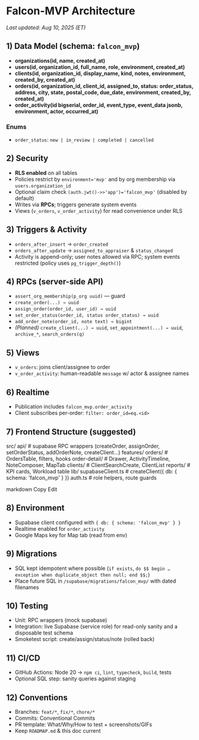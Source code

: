 # Falcon-MVP Architecture
_Last updated: Aug 10, 2025 (ET)_

## 1) Data Model (schema: `falcon_mvp`)
- **organizations(id, name, created_at)**
- **users(id, organization_id, full_name, role, environment, created_at)**
- **clients(id, organization_id, display_name, kind, notes, environment, created_by, created_at)**
- **orders(id, organization_id, client_id, assigned_to, status: order_status, address, city, state, postal_code, due_date, environment, created_by, created_at)**
- **order_activity(id bigserial, order_id, event_type, event_data jsonb, environment, actor, occurred_at)**

### Enums
- `order_status`: `new | in_review | completed | cancelled`

## 2) Security
- **RLS enabled** on all tables
- Policies restrict by `environment='mvp'` and by org membership via `users.organization_id`
- Optional claim check `(auth.jwt()->>'app')='falcon_mvp'` (disabled by default)
- Writes via **RPCs**; triggers generate system events
- Views (`v_orders`, `v_order_activity`) for read convenience under RLS

## 3) Triggers & Activity
- `orders_after_insert` → `order_created`
- `orders_after_update` → `assigned_to_appraiser` & `status_changed`
- Activity is append-only; user notes allowed via RPC; system events restricted (policy uses `pg_trigger_depth()`)

## 4) RPCs (server-side API)
- `assert_org_membership(p_org uuid)` — guard
- `create_order(...) → uuid`
- `assign_order(order_id, user_id) → uuid`
- `set_order_status(order_id, status order_status) → uuid`
- `add_order_note(order_id, note text) → bigint`
- *(Planned)* `create_client(...) → uuid`, `set_appointment(...) → uuid`, `archive_*`, `search_orders(q)`

## 5) Views
- `v_orders`: joins client/assignee to order
- `v_order_activity`: human-readable `message` w/ actor & assignee names

## 6) Realtime
- Publication includes `falcon_mvp.order_activity`
- Client subscribes per-order: `filter: order_id=eq.<id>`

## 7) Frontend Structure (suggested)
src/
api/ # supabase RPC wrappers (createOrder, assignOrder, setOrderStatus, addOrderNote, createClient…)
features/
orders/ # OrdersTable, filters, hooks
order-detail/ # Drawer, ActivityTimeline, NoteComposer, MapTab
clients/ # ClientSearchCreate, ClientList
reports/ # KPI cards, Workload table
lib/
supabaseClient.ts # createClient({ db: { schema: 'falcon_mvp' } })
auth.ts # role helpers, route guards

markdown
Copy
Edit


## 8) Environment
- Supabase client configured with `{ db: { schema: 'falcon_mvp' } }`
- Realtime enabled for `order_activity`
- Google Maps key for Map tab (read from env)

## 9) Migrations
- SQL kept idempotent where possible (`if exists`, `do $$ begin … exception when duplicate_object then null; end $$;`)
- Place future SQL in `/supabase/migrations/falcon_mvp/` with dated filenames

## 10) Testing
- Unit: RPC wrappers (mock supabase)
- Integration: live Supabase (service role) for read-only sanity and a disposable test schema
- Smoketest script: create/assign/status/note (rolled back)

## 11) CI/CD
- GitHub Actions: Node 20 → `npm ci`, `lint`, `typecheck`, `build`, tests
- Optional SQL step: sanity queries against staging

## 12) Conventions
- Branches: `feat/*`, `fix/*`, `chore/*`
- Commits: Conventional Commits
- PR template: What/Why/How to test + screenshots/GIFs
- Keep `ROADMAP.md` & this doc current
